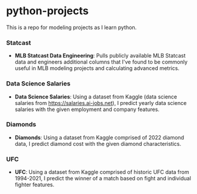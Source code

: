 # python-projects
This is a repo for modeling projects as I learn python.

### Statcast

- **MLB Statcast Data Engineering**: Pulls publicly available MLB Statcast data and engineers additional columns that I've found to be commonly useful in MLB modeling projects and calculating advanced metrics.

### Data Science Salaries

- **Data Science Salaries**: Using a dataset from Kaggle (data science salaries from https://salaries.ai-jobs.net), I predict yearly data science salaries with the given employment and company features.

### Diamonds

- **Diamonds**: Using a dataset from Kaggle comprised of 2022 diamond data, I predict diamond cost with the given diamond characteristics.

### UFC

- **UFC**: Using a dataset from Kaggle comprised of historic UFC data from 1994-2021, I predict the winner of a match based on fight and individual fighter features.
